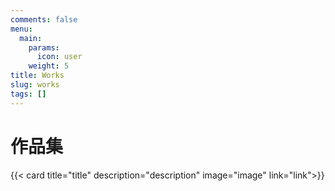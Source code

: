 ```yaml
---
comments: false
menu:
  main:
    params:
      icon: user
    weight: 5
title: Works
slug: works
tags: []
---
```


# 作品集

{{< card title="title" description="description" image="image" link="link">}}
